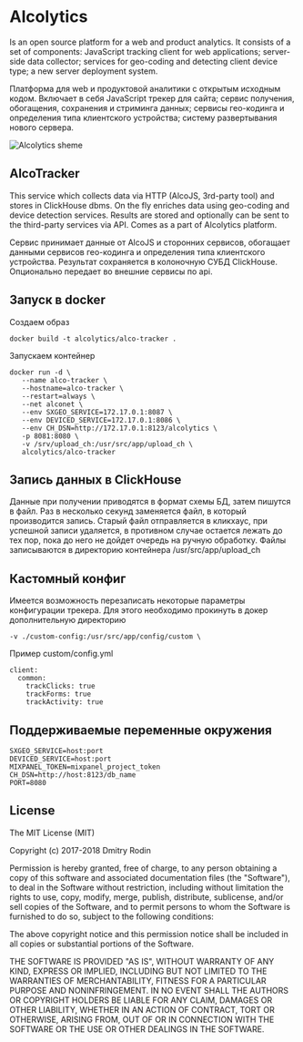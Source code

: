 # Alcolytics

Is an open source platform for a web and product analytics. It consists of a set of components: JavaScript tracking client for web applications; server-side data collector; services for geo-coding and detecting client device type; a new server deployment system.

Платформа для web и продуктовой аналитики с открытым исходным кодом. Включает в себя JavaScript трекер для сайта; сервис получения, обогащения, сохранения и стриминга данных; сервисы гео-кодинга и определения типа клиентского устройства; систему развертывания нового сервера. 

![Alcolytics sheme](https://raw.githubusercontent.com/alcolytics/alco-tracker/master/docs/alco-scheme.png)

## AlcoTracker

This service which collects data via HTTP (AlcoJS, 3rd-party tool) and stores in ClickHouse dbms. On the fly enriches data using geo-coding and device detection services. Results are stored and optionally can be sent to the third-party services via API. Comes as a part of Alcolytics platform.

Сервис принимает данные от AlcoJS и сторонних сервисов, обогащает данными сервисов гео-кодинга и определения типа клиентского устройства. Результат  сохраняется в колоночную СУБД ClickHouse. Опционально передает во внешние сервисы по api. 

## Запуск в docker

Создаем образ

    docker build -t alcolytics/alco-tracker .
    
Запускаем контейнер
    
    docker run -d \
       --name alco-tracker \
       --hostname=alco-tracker \
       --restart=always \
       --net alconet \
       --env SXGEO_SERVICE=172.17.0.1:8087 \
       --env DEVICED_SERVICE=172.17.0.1:8086 \
       --env CH_DSN=http://172.17.0.1:8123/alcolytics \
       -p 8081:8080 \
       -v /srv/upload_ch:/usr/src/app/upload_ch \
       alcolytics/alco-tracker

## Запись данных в ClickHouse

Данные при получении приводятся в формат схемы БД, затем пишутся в файл. Раз в несколько секунд заменяется файл,
в который производится запись. Старый файл отправляется в кликхаус, при успешной записи удаляется, в противном случае
остается лежать до тех пор, пока до него не дойдет очередь на ручную обработку.
Файлы записываются в директорию контейнера /usr/src/app/upload_ch

## Кастомный конфиг

Имеется возможность перезаписать некоторые параметры конфигурации трекера. 
Для этого необходимо прокинуть в докер дополнительную директорию
    
    -v ./custom-config:/usr/src/app/config/custom \
    
Пример custom/config.yml

    client:
      common:
        trackClicks: true
        trackForms: true
        trackActivity: true


## Поддерживаемые переменные окружения

    SXGEO_SERVICE=host:port
    DEVICED_SERVICE=host:port
    MIXPANEL_TOKEN=mixpanel_project_token
    CH_DSN=http://host:8123/db_name
    PORT=8080

## License

The MIT License (MIT)

Copyright (c) 2017-2018 Dmitry Rodin

Permission is hereby granted, free of charge, to any person obtaining a copy
of this software and associated documentation files (the "Software"), to deal
in the Software without restriction, including without limitation the rights
to use, copy, modify, merge, publish, distribute, sublicense, and/or sell
copies of the Software, and to permit persons to whom the Software is
furnished to do so, subject to the following conditions:

The above copyright notice and this permission notice shall be included in all
copies or substantial portions of the Software.

THE SOFTWARE IS PROVIDED "AS IS", WITHOUT WARRANTY OF ANY KIND, EXPRESS OR
IMPLIED, INCLUDING BUT NOT LIMITED TO THE WARRANTIES OF MERCHANTABILITY,
FITNESS FOR A PARTICULAR PURPOSE AND NONINFRINGEMENT. IN NO EVENT SHALL THE
AUTHORS OR COPYRIGHT HOLDERS BE LIABLE FOR ANY CLAIM, DAMAGES OR OTHER
LIABILITY, WHETHER IN AN ACTION OF CONTRACT, TORT OR OTHERWISE, ARISING FROM,
OUT OF OR IN CONNECTION WITH THE SOFTWARE OR THE USE OR OTHER DEALINGS IN THE
SOFTWARE.

